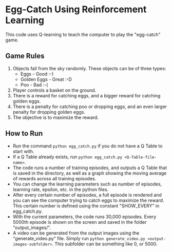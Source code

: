 # Egg-Catch Using Reinforcement Learning

This code uses Q-learning to teach the computer to play the "egg-catch" game.

## Game Rules

1. Objects fall from the sky randomly. These objects can be of three types:
	* Eggs - Good :-)
	* Golden Eggs - Great :-D
	* Poo - Bad :-(
1. Player controls a basket on the ground.
1. There is a reward for catching eggs, and a bigger reward for catching golden eggs.
1. There is a penalty for catching poo or dropping eggs, and an even larger penalty for dropping golden eggs.
1. The objective is to maximize the reward.

## How to Run

* Run the command `python egg_catch.py` if you do not have a Q Table to start with.
* If a Q Table already exists, run `python egg_catch.py <Q-Table-file-name>`.
* The code runs a number of training episodes, and outputs a Q Table that is saved in the directory, as well as a graph showing the moving average of rewards across all training episodes.
* You can change the learning parameters such as number of episodes, learning rate, epsilon, etc. in the python files.
* After every certain number of episodes, a full episode is rendered and you can see the computer trying to catch eggs to maximize the reward. This certain number is defined using the constant "SHOW_EVERY" in egg_catch.py.
* With the current parameters, the code runs 30,000 episodes. Every 5000th episode is shown on the screen and saved in the folder "output_images/".
* A video can be generated from the output images using the "generate_video.py" file. Simply run `python generate_video.py <output-images-subfolder>`. This subfolder can be something like 0, or 5000.
